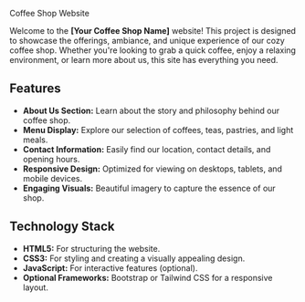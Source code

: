 Coffee Shop Website

Welcome to the **[Your Coffee Shop Name]** website! This project is designed to showcase the offerings, ambiance, and unique experience of our cozy coffee shop. Whether you're looking to grab a quick coffee, enjoy a relaxing environment, or learn more about us, this site has everything you need.

## Features

- **About Us Section:** Learn about the story and philosophy behind our coffee shop.
- **Menu Display:** Explore our selection of coffees, teas, pastries, and light meals.
- **Contact Information:** Easily find our location, contact details, and opening hours.
- **Responsive Design:** Optimized for viewing on desktops, tablets, and mobile devices.
- **Engaging Visuals:** Beautiful imagery to capture the essence of our shop.

## Technology Stack

- **HTML5:** For structuring the website.
- **CSS3:** For styling and creating a visually appealing design.
- **JavaScript:** For interactive features (optional).
- **Optional Frameworks:** Bootstrap or Tailwind CSS for a responsive layout.

